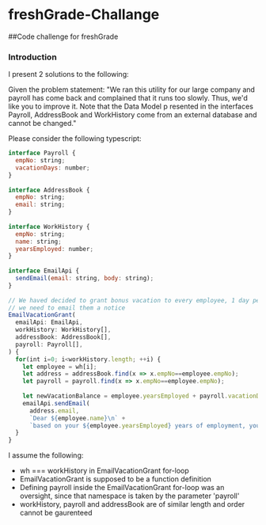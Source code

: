 # freshGrade-Challange

##Code challenge for freshGrade

### Introduction

I present 2 solutions to the following:

Given the problem statement:
"We ran this utility for our large company and payroll has come back and complained that it runs too slowly. Thus, we'd like you to improve it. Note that the Data Model p resented in the interfaces Payroll, AddressBook and WorkHistory come from an external database and cannot be changed."
 
Please consider the following typescript:
 
```javascript
interface Payroll {
  empNo: string;
  vacationDays: number;
}
 
interface AddressBook {
  empNo: string;
  email: string;
}
 
interface WorkHistory {
  empNo: string;
  name: string;
  yearsEmployed: number;
}
 
interface EmailApi {
  sendEmail(email: string, body: string);
}
 
// We haved decided to grant bonus vacation to every employee, 1 day per year of experience
// we need to email them a notice
EmailVacationGrant(
  emailApi: EmailApi,
  workHistory: WorkHistory[],
  addressBook: AddressBook[],
  payroll: Payroll[],
) {
  for(int i=0; i<workHistory.length; ++i) {
    let employee = wh[i];
    let address = addressBook.find(x => x.empNo==employee.empNo);
    let payroll = payroll.find(x => x.empNo==employee.empNo);
 
    let newVacationBalance = employee.yearsEmployed + payroll.vacationDays;
    emailApi.sendEmail(
      address.email,
      `Dear ${employee.name}\n` +
      `based on your ${employee.yearsEmployed} years of employment, you have been granted ${employee.yearsEmployed} days of vacation, bringing your total to ${newVacationBalance}`);
  }
}
```

I assume the following:
  - wh === workHistory in EmailVacationGrant for-loop
  - EmailVacationGrant is supposed to be a function definition
  - Defining payroll inside the EmailVacationGrant for-loop was an oversight, since that namespace is taken by the parameter 'payroll'
  - workHistory, payroll and addressBook are of similar length and order cannot be gaurenteed